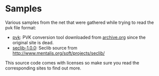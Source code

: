 # Samples

Various samples from the net that were gathered while trying to read the pvk file format:

- [pvk](./pvk): PVK conversion tool downloaded from [archive.org](https://web.archive.org/web/20161231183605if_/http://www.drh-consultancy.demon.co.uk/pvk.html) since the original site is dead.
- [seclib-1.0.0](./seclib-1.0.0): Seclib source from http://www.mentalis.org/soft/projects/seclib/

This source code comes with licenses so make sure you read the corresponding sites to find out more. 